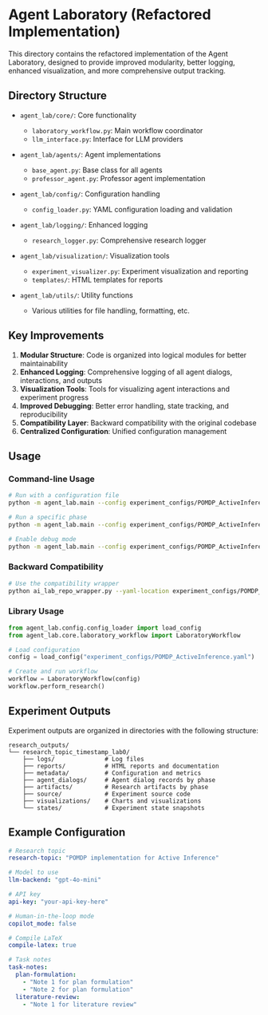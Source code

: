 # Agent Laboratory (Refactored Implementation)

This directory contains the refactored implementation of the Agent Laboratory, designed to provide improved modularity, better logging, enhanced visualization, and more comprehensive output tracking.

## Directory Structure

- `agent_lab/core/`: Core functionality
  - `laboratory_workflow.py`: Main workflow coordinator
  - `llm_interface.py`: Interface for LLM providers

- `agent_lab/agents/`: Agent implementations
  - `base_agent.py`: Base class for all agents
  - `professor_agent.py`: Professor agent implementation

- `agent_lab/config/`: Configuration handling
  - `config_loader.py`: YAML configuration loading and validation

- `agent_lab/logging/`: Enhanced logging
  - `research_logger.py`: Comprehensive research logger

- `agent_lab/visualization/`: Visualization tools
  - `experiment_visualizer.py`: Experiment visualization and reporting
  - `templates/`: HTML templates for reports

- `agent_lab/utils/`: Utility functions
  - Various utilities for file handling, formatting, etc.

## Key Improvements

1. **Modular Structure**: Code is organized into logical modules for better maintainability
2. **Enhanced Logging**: Comprehensive logging of all agent dialogs, interactions, and outputs
3. **Visualization Tools**: Tools for visualizing agent interactions and experiment progress
4. **Improved Debugging**: Better error handling, state tracking, and reproducibility
5. **Compatibility Layer**: Backward compatibility with the original codebase
6. **Centralized Configuration**: Unified configuration management

## Usage

### Command-line Usage

```bash
# Run with a configuration file
python -m agent_lab.main --config experiment_configs/POMDP_ActiveInference.yaml

# Run a specific phase
python -m agent_lab.main --config experiment_configs/POMDP_ActiveInference.yaml --phase plan-formulation

# Enable debug mode
python -m agent_lab.main --config experiment_configs/POMDP_ActiveInference.yaml --debug
```

### Backward Compatibility

```bash
# Use the compatibility wrapper
python ai_lab_repo_wrapper.py --yaml-location experiment_configs/POMDP_ActiveInference.yaml
```

### Library Usage

```python
from agent_lab.config.config_loader import load_config
from agent_lab.core.laboratory_workflow import LaboratoryWorkflow

# Load configuration
config = load_config("experiment_configs/POMDP_ActiveInference.yaml")

# Create and run workflow
workflow = LaboratoryWorkflow(config)
workflow.perform_research()
```

## Experiment Outputs

Experiment outputs are organized in directories with the following structure:

```
research_outputs/
└── research_topic_timestamp_lab0/
    ├── logs/              # Log files
    ├── reports/           # HTML reports and documentation
    ├── metadata/          # Configuration and metrics
    ├── agent_dialogs/     # Agent dialog records by phase
    ├── artifacts/         # Research artifacts by phase
    ├── source/            # Experiment source code
    ├── visualizations/    # Charts and visualizations
    └── states/            # Experiment state snapshots
```

## Example Configuration

```yaml
# Research topic
research-topic: "POMDP implementation for Active Inference"

# Model to use
llm-backend: "gpt-4o-mini"

# API key
api-key: "your-api-key-here"

# Human-in-the-loop mode
copilot_mode: false

# Compile LaTeX
compile-latex: true

# Task notes
task-notes:
  plan-formulation:
    - "Note 1 for plan formulation"
    - "Note 2 for plan formulation"
  literature-review:
    - "Note 1 for literature review"
``` 